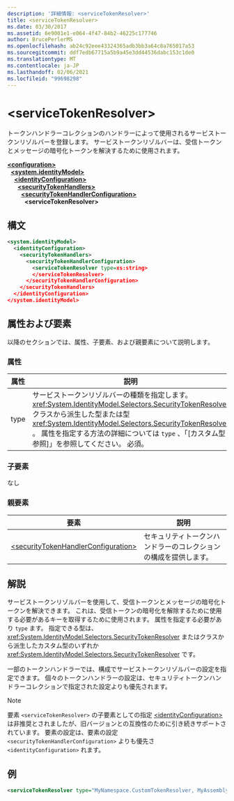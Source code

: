 ```yaml
---
description: '詳細情報: <serviceTokenResolver>'
title: <serviceTokenResolver>
ms.date: 03/30/2017
ms.assetid: 6e9001e1-e064-4f47-84b2-46225c177746
author: BrucePerlerMS
ms.openlocfilehash: ab24c92eee43324365adb3bb3a64c8a765017a53
ms.sourcegitcommit: ddf7edb67715a5b9a45e3dd44536dabc153c1de0
ms.translationtype: MT
ms.contentlocale: ja-JP
ms.lasthandoff: 02/06/2021
ms.locfileid: "99698298"
---
```

# \<serviceTokenResolver>

トークンハンドラーコレクションのハンドラーによって使用されるサービストークンリゾルバーを登録します。 サービストークンリゾルバーは、受信トークンとメッセージの暗号化トークンを解決するために使用されます。  
  
[**\<configuration>**](../configuration-element.md)\
&nbsp;&nbsp;[**\<system.identityModel>**](system-identitymodel.md)\
&nbsp;&nbsp;&nbsp;&nbsp;[**\<identityConfiguration>**](identityconfiguration.md)\
&nbsp;&nbsp;&nbsp;&nbsp;&nbsp;&nbsp;[**\<securityTokenHandlers>**](securitytokenhandlers.md)\
&nbsp;&nbsp;&nbsp;&nbsp;&nbsp;&nbsp;&nbsp;&nbsp;[**\<securityTokenHandlerConfiguration>**](securitytokenhandlerconfiguration.md)\
&nbsp;&nbsp;&nbsp;&nbsp;&nbsp;&nbsp;&nbsp;&nbsp;&nbsp;&nbsp;**\<serviceTokenResolver>**  
  
## <a name="syntax"></a>構文  
  
```xml  
<system.identityModel>  
  <identityConfiguration>  
    <securityTokenHandlers>  
      <securityTokenHandlerConfiguration>  
        <serviceTokenResolver type=xs:string>  
        </serviceTokenResolver>  
      </securityTokenHandlerConfiguration>  
    </securityTokenHandlers>  
  </identityConfiguration>  
</system.identityModel>  
```  
  
## <a name="attributes-and-elements"></a>属性および要素  

 以降のセクションでは、属性、子要素、および親要素について説明します。  
  
### <a name="attributes"></a>属性  
  
|属性|説明|  
|---------------|-----------------|  
|type|サービストークンリゾルバーの種類を指定します。 <xref:System.IdentityModel.Selectors.SecurityTokenResolver>クラスから派生した型または型 <xref:System.IdentityModel.Selectors.SecurityTokenResolver> 。 属性を指定する方法の詳細については `type` 、「[カスタム型参照]」を参照してください。 必須。|  
  
### <a name="child-elements"></a>子要素  

 なし  
  
### <a name="parent-elements"></a>親要素  
  
|要素|説明|  
|-------------|-----------------|  
|[\<securityTokenHandlerConfiguration>](securitytokenhandlerconfiguration.md)|セキュリティトークンハンドラーのコレクションの構成を提供します。|  
  
## <a name="remarks"></a>解説  

 サービストークンリゾルバーを使用して、受信トークンとメッセージの暗号化トークンを解決できます。 これは、受信トークンの暗号化を解除するために使用する必要があるキーを取得するために使用されます。 属性を指定する必要があり `type` ます。 指定できる型は、 <xref:System.IdentityModel.Selectors.SecurityTokenResolver> またはクラスから派生したカスタム型のいずれか <xref:System.IdentityModel.Selectors.SecurityTokenResolver> です。  
  
 一部のトークンハンドラーでは、構成でサービストークンリゾルバーの設定を指定できます。 個々のトークンハンドラーの設定は、セキュリティトークンハンドラーコレクションで指定された設定よりも優先されます。  
  
> [!NOTE]
> 要素 `<serviceTokenResolver>` の子要素としての指定 [\<identityConfiguration>](identityconfiguration.md) は非推奨とされましたが、旧バージョンとの互換性のために引き続きサポートされています。 要素の設定は、要素の設定 `<securityTokenHandlerConfiguration>` よりも優先さ `<identityConfiguration>` れます。  
  
## <a name="example"></a>例  
  
```xml  
<serviceTokenResolver type="MyNamespace.CustomTokenResolver, MyAssembly" />  
```
